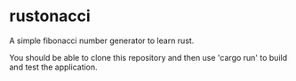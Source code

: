 # rustonacci
A simple fibonacci number generator to learn rust. 

You should be able to clone this repository and then use 'cargo run' to build and test the application. 
